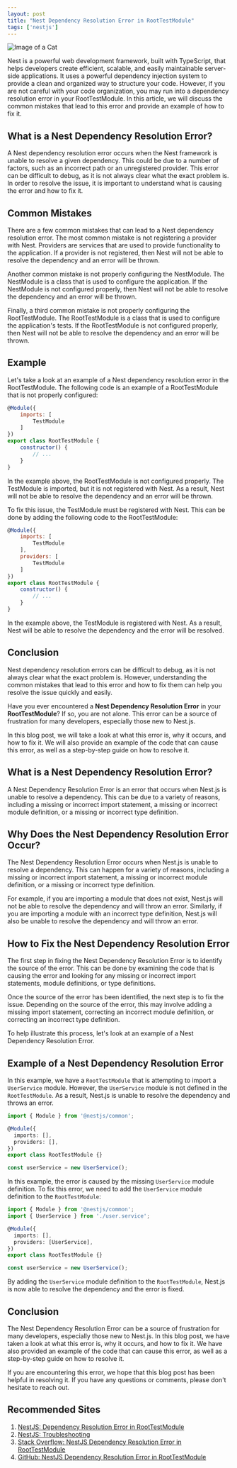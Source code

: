 ```yaml
---
layout: post
title: "Nest Dependency Resolution Error in RootTestModule"
tags: ['nestjs']
---
```


![Image of a Cat](http://source.unsplash.com/1600x900/?cat)

Nest is a powerful web development framework, built with TypeScript, that helps developers create efficient, scalable, and easily maintainable server-side applications. It uses a powerful dependency injection system to provide a clean and organized way to structure your code. However, if you are not careful with your code organization, you may run into a dependency resolution error in your RootTestModule. In this article, we will discuss the common mistakes that lead to this error and provide an example of how to fix it.

## What is a Nest Dependency Resolution Error?

A Nest dependency resolution error occurs when the Nest framework is unable to resolve a given dependency. This could be due to a number of factors, such as an incorrect path or an unregistered provider. This error can be difficult to debug, as it is not always clear what the exact problem is. In order to resolve the issue, it is important to understand what is causing the error and how to fix it.

## Common Mistakes

There are a few common mistakes that can lead to a Nest dependency resolution error. The most common mistake is not registering a provider with Nest. Providers are services that are used to provide functionality to the application. If a provider is not registered, then Nest will not be able to resolve the dependency and an error will be thrown.

Another common mistake is not properly configuring the NestModule. The NestModule is a class that is used to configure the application. If the NestModule is not configured properly, then Nest will not be able to resolve the dependency and an error will be thrown.

Finally, a third common mistake is not properly configuring the RootTestModule. The RootTestModule is a class that is used to configure the application's tests. If the RootTestModule is not configured properly, then Nest will not be able to resolve the dependency and an error will be thrown.

## Example

Let's take a look at an example of a Nest dependency resolution error in the RootTestModule. The following code is an example of a RootTestModule that is not properly configured:

```javascript
@Module({
    imports: [
        TestModule
    ]
})
export class RootTestModule {
    constructor() {
        // ...
    }
}
```

In the example above, the RootTestModule is not configured properly. The TestModule is imported, but it is not registered with Nest. As a result, Nest will not be able to resolve the dependency and an error will be thrown.

To fix this issue, the TestModule must be registered with Nest. This can be done by adding the following code to the RootTestModule:

```javascript
@Module({
    imports: [
        TestModule
    ],
    providers: [
        TestModule
    ]
})
export class RootTestModule {
    constructor() {
        // ...
    }
}
```

In the example above, the TestModule is registered with Nest. As a result, Nest will be able to resolve the dependency and the error will be resolved.

## Conclusion

Nest dependency resolution errors can be difficult to debug, as it is not always clear what the exact problem is. However, understanding the common mistakes that lead to this error and how to fix them can help you resolve the issue quickly and easily.

Have you ever encountered a **Nest Dependency Resolution Error** in your **RootTestModule**? If so, you are not alone. This error can be a source of frustration for many developers, especially those new to Nest.js.

In this blog post, we will take a look at what this error is, why it occurs, and how to fix it. We will also provide an example of the code that can cause this error, as well as a step-by-step guide on how to resolve it.

## What is a Nest Dependency Resolution Error?

A Nest Dependency Resolution Error is an error that occurs when Nest.js is unable to resolve a dependency. This can be due to a variety of reasons, including a missing or incorrect import statement, a missing or incorrect module definition, or a missing or incorrect type definition.

## Why Does the Nest Dependency Resolution Error Occur?

The Nest Dependency Resolution Error occurs when Nest.js is unable to resolve a dependency. This can happen for a variety of reasons, including a missing or incorrect import statement, a missing or incorrect module definition, or a missing or incorrect type definition.

For example, if you are importing a module that does not exist, Nest.js will not be able to resolve the dependency and will throw an error. Similarly, if you are importing a module with an incorrect type definition, Nest.js will also be unable to resolve the dependency and will throw an error.

## How to Fix the Nest Dependency Resolution Error

The first step in fixing the Nest Dependency Resolution Error is to identify the source of the error. This can be done by examining the code that is causing the error and looking for any missing or incorrect import statements, module definitions, or type definitions.

Once the source of the error has been identified, the next step is to fix the issue. Depending on the source of the error, this may involve adding a missing import statement, correcting an incorrect module definition, or correcting an incorrect type definition.

To help illustrate this process, let's look at an example of a Nest Dependency Resolution Error.

## Example of a Nest Dependency Resolution Error

In this example, we have a `RootTestModule` that is attempting to import a `UserService` module. However, the `UserService` module is not defined in the `RootTestModule`. As a result, Nest.js is unable to resolve the dependency and throws an error.

```typescript
import { Module } from '@nestjs/common';

@Module({
  imports: [],
  providers: [],
})
export class RootTestModule {}

const userService = new UserService();
```

In this example, the error is caused by the missing `UserService` module definition. To fix this error, we need to add the `UserService` module definition to the `RootTestModule`:

```typescript
import { Module } from '@nestjs/common';
import { UserService } from './user.service';

@Module({
  imports: [],
  providers: [UserService],
})
export class RootTestModule {}

const userService = new UserService();
```

By adding the `UserService` module definition to the `RootTestModule`, Nest.js is now able to resolve the dependency and the error is fixed.

## Conclusion

The Nest Dependency Resolution Error can be a source of frustration for many developers, especially those new to Nest.js. In this blog post, we have taken a look at what this error is, why it occurs, and how to fix it. We have also provided an example of the code that can cause this error, as well as a step-by-step guide on how to resolve it.

If you are encountering this error, we hope that this blog post has been helpful in resolving it. If you have any questions or comments, please don't hesitate to reach out.
## Recommended Sites
1. [NestJS: Dependency Resolution Error in RootTestModule](https://docs.nestjs.com/fundamentals/dependency-injection#dependency-resolution-error-in-roottestmodule)
2. [NestJS: Troubleshooting](https://docs.nestjs.com/troubleshooting)
3. [Stack Overflow: NestJS Dependency Resolution Error in RootTestModule](https://stackoverflow.com/questions/56904502/nestjs-dependency-resolution-error-in-roottestmodule)
4. [GitHub: NestJS Dependency Resolution Error in RootTestModule](https://github.com/nestjs/nest/issues/2045)